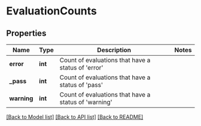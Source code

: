 # EvaluationCounts

## Properties
Name | Type | Description | Notes
------------ | ------------- | ------------- | -------------
**error** | **int** | Count of evaluations that have a status of &#x27;error&#x27; | 
**_pass** | **int** | Count of evaluations that have a status of &#x27;pass&#x27; | 
**warning** | **int** | Count of evaluations that have a status of &#x27;warning&#x27; | 

[[Back to Model list]](../README.md#documentation-for-models) [[Back to API list]](../README.md#documentation-for-api-endpoints) [[Back to README]](../README.md)

